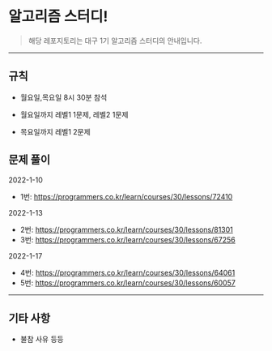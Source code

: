 # 알고리즘 스터디!

> 해당 레포지토리는 대구 1기 알고리즘 스터디의 안내입니다.


---
## 규칙

- 월요일,목요일 8시 30분 참석 

- 월요일까지 레벨1 1문제, 레벨2 1문제

- 목요일까지 레벨1 2문제


## 문제 풀이

2022-1-10
- 1번: https://programmers.co.kr/learn/courses/30/lessons/72410

2022-1-13
- 2번: https://programmers.co.kr/learn/courses/30/lessons/81301
- 3번: https://programmers.co.kr/learn/courses/30/lessons/67256

2022-1-17
- 4번: https://programmers.co.kr/learn/courses/30/lessons/64061
- 5번: https://programmers.co.kr/learn/courses/30/lessons/60057



---
## 기타 사항
- 불참 사유 등등
